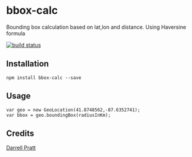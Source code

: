 # bbox-calc

Bounding box calculation based on lat,lon and distance.  Using Haversine formula

[![build status](https://secure.travis-ci.org/darrellpratt/geolocation.png)](http://travis-ci.org/darrellpratt/geolocation)

## Installation

```
npm install bbox-calc --save
```

## Usage
```
var geo = new GeoLocation(41.8748562,-87.6352741);
var bbox = geo.boundingBox(radiusInKm);
```

## Credits
[Darrell Pratt](https://github.com/darrellpratt/)
